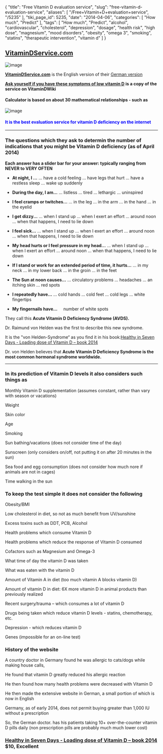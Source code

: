 {
    "title": "Free Vitamin D evaluation service",
    "slug": "free-vitamin-d-evaluation-service",
    "aliases": [
        "/Free+Vitamin+D+evaluation+service",
        "/5235"
    ],
    "tiki_page_id": 5235,
    "date": "2014-04-06",
    "categories": [
        "How much",
        "Predict"
    ],
    "tags": [
        "How much",
        "Predict",
        "alcohol",
        "cardiovascular",
        "cholesterol",
        "depression",
        "dosage",
        "health risk",
        "high dose",
        "magnesium",
        "mood disorders",
        "obesity",
        "omega 3",
        "smoking",
        "statins",
        "therapeutic intervention",
        "vitamin d"
    ]
}


## [VitaminDService.com](http://www.vitamindservice.com/)

<img src="https://d378j1rmrlek7x.cloudfront.net/attachments/jpeg/vitamin-d-service.jpg" alt="image">

 **[VitaminDService.com](http://www.vitamindservice.com/)**  is the English version of their [German version](http://www.vitamindservice.de/)

 **[Ask yourself if you have these symptoms of low vitamin D](/posts/ask-yourself-if-you-have-these-symptoms-of-low-vitamin-d) is a copy of the service on VitaminDWiki** 

#### Calculator is based on about 30 mathematical relationships - such as

<img src="https://d378j1rmrlek7x.cloudfront.net/attachments/jpeg/service-deviations.jpg" alt="image">

#### <span style="color:#00F;">It is the best evaluation service for vitamin D deficiency on the internet </span>

---

### The questions which they ask to determin the number of indications that you might be Vitamin D deficiency (as of April 2014)

 **Each answer has a slider bar for your answer: typically ranging from NEVER to VERY OFTEN** 

<!-- ~tc~ start ~/tc~ -->

*  **At night, I ...** ... have a cold feeling ... have legs that hurt  ... have a restless sleep  ... wake up suddenly

*  **During the day, I am...** ... listless  ... tired  ... lethargic  ... uninspired

*  **I feel cramps or twitches...** ... in the leg  ... in the arm  ... in the hand ... in the eyelid 

*  **I get dizzy...** ... when I stand up  ... when I exert an effort  ... around noon  ... when that happens, I need to lie down

*  **I feel sick...** ... when I stand up  ... when I exert an effort  ... around noon  ... when that happens, I need to lie down 

*  **My head hurts or I feel pressure in my head...** ... when I stand up  ... when I exert an effort  ... around noon  ... when that happens, I need to lie down

*  **If I stand or work for an extended period of time, it hurts...** ... in my neck  ... in my lower back ... in the groin  ... in the feet 

*  **The Sun at noon causes...** ... circulatory problems  ... headaches  ... an itching skin  ... red spots 

*  **I repeatedly have...** ... cold hands  ... cold feet  ... cold legs  ... white fingertips 

*  **My fingernails have…** &nbsp; &nbsp; number of white spots

<!-- ~tc~ end ~/tc~ -->

They call this  **Acute Vitamin D Deficiency Syndrome (AVDS).** 

Dr. Raimund von Helden was the first to describe this new syndrome.

It is the "von Helden-Syndrome“ as you find it in his book:[Healthy in Seven Days - Loading dose of Vitamin D – book 2014](/posts/healthy-in-seven-days-loading-dose-of-vitamin-d-book-2014)

Dr. von Helden believes that  **Acute Vitamin D Deficiency Syndrome is the most common hormonal syndrome worldwide.** 

---

### In its prediction of Vitamin D levels it also considers such things as

Monthly Vitamin D supplementation (assumes constant, rather than vary with season or vacations)

Weight

Skin color

Age

Smoking

Sun bathing/vacations (does not consider time of the day)

Sunscreen (only considers on/off, not putting it on after 20 minutes in the sun)

Sea food and egg consumption (does not consider how much nore if animals are not in cages)

Time walking in the sun

### To keep the test simple it does not consider the following

Obesity/BMI

Low cholesterol in diet, so not as much benefit from UV/sunshine

Excess toxins such as DDT, PCB, Alcohol

Health problems which consume Vitamin D

Health problems which reduce the response of Vitamin D consumed 

Cofactors such as Magnesium and Omega-3

What time of day the vitamin D was taken

What was eaten with the vitamin D

Amount of Vitamin A in diet (too much vitamin A blocks vitamin D)

Amount of vitamin D in diet: 6X more vitamin D in animal products than previously realized

Recent surgery/trauma – which consumes a lot of vitamin D

Drugs being taken which reduce vitamin D levels - statins, chemotherapy, etc.

Depression - which reduces vitamin D

Genes (impossible for an on-line test)

### History of the website

A country doctor in Germany found he was allergic to cats/dogs while making house calls,

He found that vitamin D greatly reduced his allergic reaction

He then found how many health problems were decreased with Vitamin D

He then made the extensive website in German, a small portion of which is now in English

Germany, as of early 2014, does not permit buying greater than 1,000 IU without a prescription

So, the German doctor. has his patients taking 10+ over-the-counter vitamin D pills daily (non prescription pills are probably much much lower cost)

### [Healthy in Seven Days - Loading dose of Vitamin D – book 2014](/posts/healthy-in-seven-days-loading-dose-of-vitamin-d-book-2014) $10, Excellent